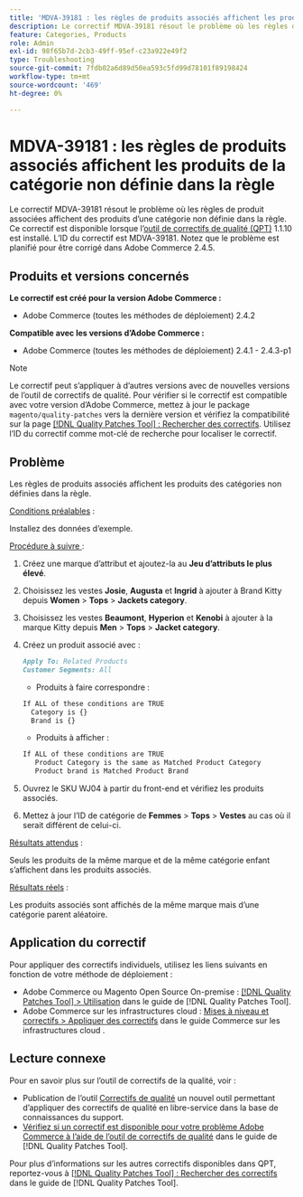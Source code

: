 ```yaml
---
title: 'MDVA-39181 : les règles de produits associés affichent les produits de la catégorie non définie dans la règle'
description: Le correctif MDVA-39181 résout le problème où les règles de produit associées affichent des produits d’une catégorie non définie dans la règle. Ce correctif est disponible lorsque l’[Outil de correctifs de la qualité (QPT)](https://experienceleague.adobe.com/fr/docs/commerce-operations/tools/quality-patches-tool/quality-patches-tool-to-self-serve-quality-patches) 1.1.10 est installé. L’ID du correctif est MDVA-39181. Notez que le problème est planifié pour être corrigé dans Adobe Commerce 2.4.5.
feature: Categories, Products
role: Admin
exl-id: 98f65b7d-2cb3-49ff-95ef-c23a922e49f2
type: Troubleshooting
source-git-commit: 7fdb02a6d89d50ea593c5fd99d78101f89198424
workflow-type: tm+mt
source-wordcount: '469'
ht-degree: 0%

---
```


# MDVA-39181 : les règles de produits associés affichent les produits de la catégorie non définie dans la règle

Le correctif MDVA-39181 résout le problème où les règles de produit associées affichent des produits d’une catégorie non définie dans la règle. Ce correctif est disponible lorsque l’[outil de correctifs de qualité (QPT)](https://experienceleague.adobe.com/fr/docs/commerce-operations/tools/quality-patches-tool/quality-patches-tool-to-self-serve-quality-patches) 1.1.10 est installé. L’ID du correctif est MDVA-39181. Notez que le problème est planifié pour être corrigé dans Adobe Commerce 2.4.5.

## Produits et versions concernés

**Le correctif est créé pour la version Adobe Commerce :**

* Adobe Commerce (toutes les méthodes de déploiement) 2.4.2

**Compatible avec les versions d’Adobe Commerce :**

* Adobe Commerce (toutes les méthodes de déploiement) 2.4.1 - 2.4.3-p1

>[!NOTE]
>
>Le correctif peut s’appliquer à d’autres versions avec de nouvelles versions de l’outil de correctifs de qualité. Pour vérifier si le correctif est compatible avec votre version d’Adobe Commerce, mettez à jour le package `magento/quality-patches` vers la dernière version et vérifiez la compatibilité sur la page [[!DNL Quality Patches Tool] : Rechercher des correctifs](https://experienceleague.adobe.com/fr/docs/commerce-operations/tools/quality-patches-tool/quality-patches-tool-to-self-serve-quality-patches). Utilisez l’ID du correctif comme mot-clé de recherche pour localiser le correctif.

## Problème

Les règles de produits associés affichent les produits des catégories non définies dans la règle.

<u>Conditions préalables</u> :

Installez des données d’exemple.

<u>Procédure à suivre </u> :

1. Créez une marque d’attribut et ajoutez-la au **Jeu d’attributs le plus élevé**.
1. Choisissez les vestes **Josie**, **Augusta** et **Ingrid** à ajouter à Brand Kitty depuis **Women** > **Tops** > **Jackets category**.
1. Choisissez les vestes **Beaumont**, **Hyperion** et **Kenobi** à ajouter à la marque Kitty depuis **Men** > **Tops** > **Jacket category**.
1. Créez un produit associé avec :

   ```markdown
   Apply To: Related Products
   Customer Segments: All
   ```

   * Produits à faire correspondre :

   ```markdown
   If ALL of these conditions are TRUE
     Category is {}
     Brand is {}
   ```

   * Produits à afficher :

   ```markdown
   If ALL of these conditions are TRUE
      Product Category is the same as Matched Product Category
      Product brand is Matched Product Brand
   ```

1. Ouvrez le SKU WJ04 à partir du front-end et vérifiez les produits associés.
1. Mettez à jour l’ID de catégorie de **Femmes** > **Tops** > **Vestes** au cas où il serait différent de celui-ci.

<u>Résultats attendus</u> :

Seuls les produits de la même marque et de la même catégorie enfant s’affichent dans les produits associés.

<u>Résultats réels</u> :

Les produits associés sont affichés de la même marque mais d’une catégorie parent aléatoire.

## Application du correctif

Pour appliquer des correctifs individuels, utilisez les liens suivants en fonction de votre méthode de déploiement :

* Adobe Commerce ou Magento Open Source On-premise : [[!DNL Quality Patches Tool] > Utilisation](/help/tools/quality-patches-tool/usage.md) dans le guide de [!DNL Quality Patches Tool].
* Adobe Commerce sur les infrastructures cloud : [Mises à niveau et correctifs > Appliquer des correctifs](https://experienceleague.adobe.com/docs/commerce-cloud-service/user-guide/develop/upgrade/apply-patches.html?lang=fr) dans le guide Commerce sur les infrastructures cloud .

## Lecture connexe

Pour en savoir plus sur l’outil de correctifs de la qualité, voir :

* Publication de l’outil [Correctifs de qualité](https://experienceleague.adobe.com/fr/docs/commerce-operations/tools/quality-patches-tool/quality-patches-tool-to-self-serve-quality-patches) un nouvel outil permettant d’appliquer des correctifs de qualité en libre-service dans la base de connaissances du support.
* [Vérifiez si un correctif est disponible pour votre problème Adobe Commerce à l’aide de l’outil de correctifs de qualité](/help/tools/quality-patches-tool/patches-available-in-qpt/check-patch-for-magento-issue-with-magento-quality-patches.md) dans le guide de [!DNL Quality Patches Tool].

Pour plus d’informations sur les autres correctifs disponibles dans QPT, reportez-vous à [[!DNL Quality Patches Tool] : Rechercher des correctifs](https://experienceleague.adobe.com/tools/commerce-quality-patches/index.html?lang=fr) dans le guide de [!DNL Quality Patches Tool].
